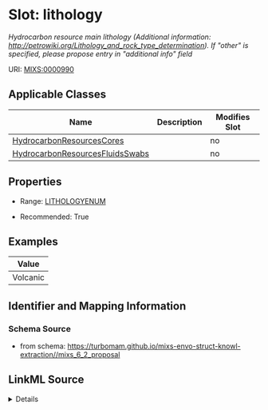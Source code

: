 # Slot: lithology


_Hydrocarbon resource main lithology (Additional information: http://petrowiki.org/Lithology_and_rock_type_determination). If "other" is specified, please propose entry in "additional info" field_



URI: [MIXS:0000990](https://w3id.org/mixs/0000990)



<!-- no inheritance hierarchy -->




## Applicable Classes

| Name | Description | Modifies Slot |
| --- | --- | --- |
[HydrocarbonResourcesCores](HydrocarbonResourcesCores.md) |  |  no  |
[HydrocarbonResourcesFluidsSwabs](HydrocarbonResourcesFluidsSwabs.md) |  |  no  |







## Properties

* Range: [LITHOLOGYENUM](LITHOLOGYENUM.md)

* Recommended: True






## Examples

| Value |
| --- |
| Volcanic |

## Identifier and Mapping Information







### Schema Source


* from schema: https://turbomam.github.io/mixs-envo-struct-knowl-extraction//mixs_6_2_proposal




## LinkML Source

<details>
```yaml
name: lithology
description: 'Hydrocarbon resource main lithology (Additional information: http://petrowiki.org/Lithology_and_rock_type_determination).
  If "other" is specified, please propose entry in "additional info" field'
title: lithology
notes:
- lithology
examples:
- value: Volcanic
from_schema: https://turbomam.github.io/mixs-envo-struct-knowl-extraction//mixs_6_2_proposal
rank: 1000
slot_uri: MIXS:0000990
multivalued: false
alias: lithology
domain_of:
- HydrocarbonResourcesCores
- HydrocarbonResourcesFluidsSwabs
range: LITHOLOGY_ENUM
recommended: true

```
</details>
